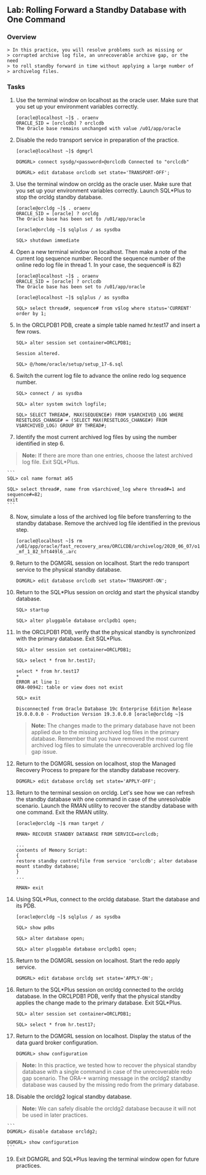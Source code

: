 
Lab: Rolling Forward a Standby Database with One Command
------------------------------------------------------------------

### Overview

    > In this practice, you will resolve problems such as missing or
    > corrupted archive log file, an unrecoverable archive gap, or the need
    > to roll standby forward in time without applying a large number of
    > archivelog files.

### Tasks

1.  Use the terminal window on localhost as the oracle user. Make sure
    that you set up your environment variables correctly.

    ```
    [oracle@localhost ~]$ . oraenv
    ORACLE_SID = [orclcdb] ? orclcdb
    The Oracle base remains unchanged with value /u01/app/oracle 
    ```

2.  Disable the redo transport service in preparation of the practice.

    ```
    [oracle@localhost ~]$ dgmgrl
    
    DGMGRL> connect sysdg/<password>@orclcdb Connected to "orclcdb"

    DGMGRL> edit database orclcdb set state='TRANSPORT-OFF';
    ```

3.  Use the terminal window on orcldg as the oracle user. Make sure that
    you set up your environment variables correctly. Launch SQL\*Plus to
    stop the orcldg standby database.

    ```
    [oracle@orcldg ~]$ . oraenv
    ORACLE_SID = [oracle] ? orcldg
    The Oracle base has been set to /u01/app/oracle 
    
    [oracle@orcldg ~]$ sqlplus / as sysdba

    SQL> shutdown immediate
    ```

4.  Open a new terminal window on localhost. Then make a note of the
    current log sequence number. Record the sequence number of the
    online redo log file in thread 1. In your case, the sequence\#
    is 82)

    ```
    [oracle@localhost ~]$ . oraenv
    ORACLE_SID = [oracle] ? orclcdb
    The Oracle base has been set to /u01/app/oracle 
    
    [oracle@localhost ~]$ sqlplus / as sysdba

    SQL> select thread#, sequence# from v$log where status='CURRENT' order by 1;
    ```

5.  In the ORCLPDB1 PDB, create a simple table named hr.test17 and insert a
    few rows.

    ```
    SQL> alter session set container=ORCLPDB1;

    Session altered.

    SQL> @/home/oracle/setup/setup_17-6.sql
    ```

6.  Switch the current log file to advance the online redo log sequence
    number.

    ```
    SQL> connect / as sysdba

    SQL> alter system switch logfile;

    SQL> SELECT THREAD#, MAX(SEQUENCE#) FROM V$ARCHIVED_LOG WHERE RESETLOGS_CHANGE# = (SELECT MAX(RESETLOGS_CHANGE#) FROM V$ARCHIVED_LOG) GROUP BY THREAD#;
    ```


7.  Identify the most current archived log files by using the number
    identified in step 6.

> **Note:** If there are more than one entries, choose the latest
> archived log file. Exit SQL\*Plus.

    ```
    SQL> col name format a65

    SQL> select thread#, name from v$archived_log where thread#=1 and sequence#=82;
    exit
    ```

8.  Now, simulate a loss of the archived log file before transferring to
    the standby database. Remove the archived log file identified in the
    previous step.

    ```
    [oracle@localhost ~]$ rm
    /u01/app/oracle/fast_recovery_area/ORCLCDB/archivelog/2020_06_07/o1
    _mf_1_82_hft449l6_.arc
    ```


9.  Return to the DGMGRL session on localhost. Start the redo transport
    service to the physical standby database.

    ```
    DGMGRL> edit database orclcdb set state='TRANSPORT-ON';
    ```

10. Return to the SQL\*Plus session on orcldg and start the physical
    standby database.

    ```
    SQL> startup

    SQL> alter pluggable database orclpdb1 open;
    ```

11. In the ORCLPDB1 PDB, verify that the physical standby is synchronized
    with the primary database. Exit SQL\*Plus.

    ```
    SQL> alter session set container=ORCLPDB1;

    SQL> select * from hr.test17;

    select * from hr.test17
    *
    ERROR at line 1:
    ORA-00942: table or view does not exist

    SQL> exit

    Disconnected from Oracle Database 19c Enterprise Edition Release
    19.0.0.0.0 - Production Version 19.3.0.0.0 [oracle@orcldg ~]$
    ```


    > **Note:** The changes made to the primary database have not been
    > applied due to the missing archived log files in the primary database.
    > Remember that you have removed the most current archived log files to
    > simulate the unrecoverable archived log file gap issue.

12. Return to the DGMGRL session on localhost, stop the Managed Recovery
    Process to prepare for the standby database recovery.

    ```
    DGMGRL> edit database orcldg set state='APPLY-OFF';
    ```

13. Return to the terminal session on orcldg. Let's see how we can
    refresh the standby database with one command in case of the
    unresolvable scenario. Launch the RMAN utility to recover the
    standby database with one command. Exit the RMAN utility.

    ```
    [oracle@orcldg ~]$ rman target /

    RMAN> RECOVER STANDBY DATABASE FROM SERVICE=orclcdb;

    ...
    contents of Memory Script:
    {
    restore standby controlfile from service 'orclcdb'; alter database mount standby database;
    }
    ...

    RMAN> exit
    ```

14. Using SQL\*Plus, connect to the orcldg database. Start the database
    and its PDB.

    ```
    [oracle@orcldg ~]$ sqlplus / as sysdba

    SQL> show pdbs

    SQL> alter database open;

    SQL> alter pluggable database orclpdb1 open;
    ```

15. Return to the DGMGRL session on localhost. Start the redo apply
    service.

    ```
    DGMGRL> edit database orcldg set state='APPLY-ON';
    ```

16. Return to the SQL\*Plus session on orcldg connected to the orcldg
    database. In the ORCLPDB1 PDB, verify that the physical standby applies
    the change made to the primary database. Exit SQL\*Plus.

    ```
    SQL> alter session set container=ORCLPDB1;

    SQL> select * from hr.test17;
    ```

17. Return to the DGMGRL session on localhost. Display the status of the
    data guard broker configuration.

    ```
    DGMGRL> show configuration
    ```

> **Note:** In this practice, we tested how to recover the physical
> standby database with a single command in case of the unrecoverable
> redo gap scenario. The ORA-\* warning message in the orcldg2 standby
> database was caused by the missing redo from the primary database.

18. Disable the orcldg2 logical standby database.

> **Note:** We can safely disable the orcldg2 database because it will
> not be used in later practices.

    ```
    DGMGRL> disable database orcldg2;

    DGMGRL> show configuration
    ```


19. Exit DGMGRL and SQL\*Plus leaving the terminal window open for future practices.
